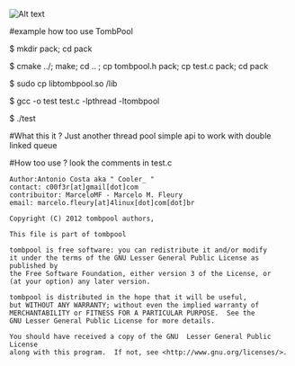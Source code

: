 ![Alt text](http://ertaislament.files.wordpress.com/2011/11/entomb.png)

#example how too use TombPool 

$ mkdir pack; cd pack

$ cmake ../; make; cd .. ; cp tombpool.h pack; cp test.c pack; cd pack

$ sudo cp libtombpool.so /lib

$ gcc -o test test.c -lpthread -ltombpool

$ ./test


#What this it ?
Just another thread pool simple api to work with double linked queue

#How too use ?
look the comments in test.c

    Author:Antonio Costa aka " Cooler_ "
    contact: c00f3r[at]gmail[dot]com
    contribuitor: MarceloMF - Marcelo M. Fleury
    email: marcelo.fleury[at]4linux[dot]com[dot]br

    Copyright (C) 2012 tombpool authors,
    
    This file is part of tombpool
    
    tombpool is free software: you can redistribute it and/or modify
    it under the terms of the GNU Lesser General Public License as published by
    the Free Software Foundation, either version 3 of the License, or
    (at your option) any later version.

    tombpool is distributed in the hope that it will be useful,
    but WITHOUT ANY WARRANTY; without even the implied warranty of
    MERCHANTABILITY or FITNESS FOR A PARTICULAR PURPOSE.  See the
    GNU Lesser General Public License for more details.

    You should have received a copy of the GNU  Lesser General Public License
    along with this program.  If not, see <http://www.gnu.org/licenses/>.


